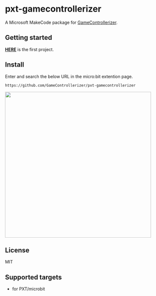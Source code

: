 # pxt-gamecontrollerizer
A Microsoft MakeCode package for [GameControllerizer](https://github.com/GameControllerizer/GameControllerizer).

## Getting started
**[HERE](https://makecode.microbit.org/_XiKHAKWMPMj5)** is the first project.

## Install
Enter and search the below URL in the micro:bit extention page.
```
https://github.com/GameControllerizer/pxt-gamecontrollerizer
```
<img src="https://raw.githubusercontent.com/wiki/GameControllerizer/pxt-gamecontrollerizer/images/pxt_installation.png" width="480px">

## License
MIT

## Supported targets
* for PXT/microbit
